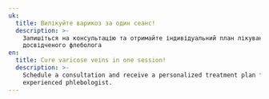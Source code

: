 ```yaml
---
uk:
  title: Вилікуйте варикоз за один сеанс!
  description: >-
    Запишіться на консультацію та oтримайте індивідуальний план лікування від
    досвідченого флеболога
en:
  title: Cure varicose veins in one session!
  description: >-
    Schedule a consultation and receive a personalized treatment plan from an
    experienced phlebologist.
---
```


